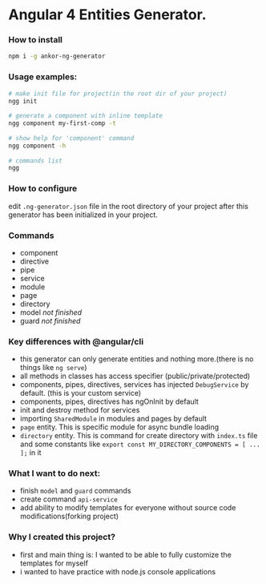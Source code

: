 # Angular 4 Entities Generator.

### How to install

```bash
npm i -g ankor-ng-generator
```

### Usage examples:

```bash
# make init file for project(in the root dir of your project)
ngg init
  
# generate a component with inline template
ngg component my-first-comp -t
  
# show help for 'component' command
ngg component -h
  
# commands list
ngg
```

### How to configure

edit `.ng-generator.json` file in the root directory of your project after this generator has been initialized in your project.

### Commands

- component
- directive
- pipe
- service
- module
- page
- directory
- model _not finished_
- guard _not finished_

### Key differences with @angular/cli

- this generator can only generate entities and nothing more.(there is no things like `ng serve`)
- all methods in classes has access specifier (public/private/protected)
- components, pipes, directives, services has injected `DebugService` by default. (this is your custom service)
- components, pipes, directives has ngOnInit by default
- init and destroy method for services
- importing `SharedModule` in modules and pages by default
- `page` entity. This is specific module for async bundle loading
- `directory` entity. This is command for create directory with `index.ts` file and some constants like `export const MY_DIRECTORY_COMPONENTS = [ ... ];` in it

### What I want to do next:

- finish `model` and `guard` commands
- create command `api-service`
- add ability to modify templates for everyone without source code modifications(forking project)

### Why I created this project?

- first and main thing is: I wanted to be able to fully customize the templates for myself
- i wanted to have practice with node.js console applications
